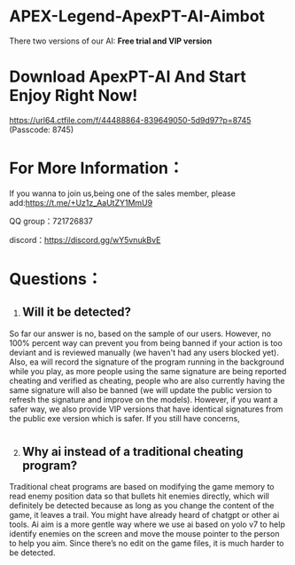 # APEX-Legend-ApexPT-AI-Aimbot

There two versions of our AI: **Free trial and VIP version**

# Download ApexPT-AI And Start Enjoy Right Now!
https://url64.ctfile.com/f/44488864-839649050-5d9d97?p=8745 (Passcode: 8745)

# For More Information：

If you wanna to join us,being one of the sales member, please add:https://t.me/+Uz1z_AaUtZY1MmU9

QQ group：721726837

discord：https://discord.gg/wY5vnukBvE

# Questions：

1. ## Will it be detected?

  So far our answer is no, based on the sample of our users. However, no 100% percent way can prevent you from being banned if your action is too deviant and is reviewed manually (we haven't had any users blocked yet). Also, ea will record the signature of the program running in the background while you play, as more people using the same signature are being reported cheating and verified as cheating, people who are also currently having the same signature will also be banned (we will update the public version to refresh the signature and improve on the models). However, if you want a safer way, we also provide VIP versions that have identical signatures from the public exe version which is safer. If you still have concerns, 
  # 
2. ## Why ai instead of a traditional cheating program?

  Traditional cheat programs are based on modifying the game memory to read enemy position data so that bullets hit enemies directly, which will definitely be detected because as long as you change the content of the game, it leaves a trail. You might have already heard of chatgpt or other ai tools. Ai aim is a more gentle way where we use ai based on yolo v7 to help identify enemies on the screen and move the mouse pointer to the person to help you aim. Since there’s no edit on the game files, it is much harder to be detected.

  #
